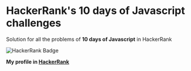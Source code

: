 # HackerRank's **10 days of Javascript** challenges

Solution for all the problems of **10 days of Javascript** in HackerRank

![HackerRank Badge](https://ik.imagekit.io/neeldebnath/10days-of-js_PmlM_o2YK.png)

**My profile in [HackerRank](https://hackerrank.com/neeltantra)**
